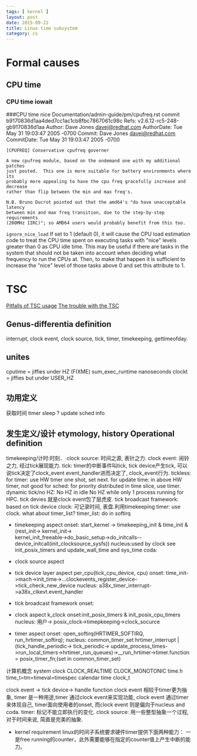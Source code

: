 ```yaml
---
tags: [ kernel ] 
layout: post
date: 2015-09-22
title: Linux time subsystem
category: cs
---
```


# Formal causes
## CPU time

### CPU time iowait

###CPU time nice
Documentation/admin-guide/pm/cpufreq.rst
commit b9170836d1aa4ded7cc1ac1cb8fbc7867061c98c
Refs: v2.6.12-rc5-248-gb9170836d1aa
Author:     Dave Jones <davej@redhat.com>
AuthorDate: Tue May 31 19:03:47 2005 -0700
Commit:     Dave Jones <davej@redhat.com>
CommitDate: Tue May 31 19:03:47 2005 -0700

    [CPUFREQ] Conservative cpufreq governer

    A new cpufreq module, based on the ondemand one with my additional patches
    just posted.  This one is more suitable for battery environments where its
    probably more appealing to have the cpu freq gracefully increase and decrease
    rather than flip between the min and max freq's.

    N.B. Bruno Ducrot pointed out that the amd64's "do have unacceptable latency
    between min and max freq transition, due to the step-by-step requirements
    (200MHz IIRC)"; so AMD64 users would probably benefit from this too.

``ignore_nice_load``
        If set to 1 (default 0), it will cause the CPU load estimation code to
        treat the CPU time spent on executing tasks with "nice" levels greater
        than 0 as CPU idle time.
        This may be useful if there are tasks in the system that should not be
        taken into account when deciding what frequency to run the CPUs at. 
        Then, to make that happen it is sufficient to increase the "nice" level
        of those tasks above 0 and set this attribute to 1.


# TSC
[Pitfalls of TSC usage](http://oliveryang.net/2015/09/pitfalls-of-TSC-usage/)
[The trouble with the TSC](https://lwn.net/Articles/388188/)

## Genus-differentia definition
interrupt, clock event,  clock source, tick, timer, timekeeping, gettimeofday.

## unites
cputime = jiffies under HZ (FIXME)
sum_exec_runtime nanoseconds
clockt = jiffies but under USER_HZ

## 功用定义
获取时间
timer
sleep ?
update sched info

## 发生定义/设计   etymology, history Operational definition
timekeeping/计时:时刻．
clock source: 时间之源, 表针之力.
clock event: 闹铃之力, 经过tick展现能力.
tick: timer的中断事件叫tick, tick device产生tick, 可以说tick决定了clock_event event_handler进而决定了, clock_event行为.
tickless: 
for timer: use HW timer one shot, set next.
for update time: in above HW timer, not good 
for sched: for priority distributed in time slice, use timer.
dynamic tick/no HZ:
No HZ in idle 
No HZ while only 1 process running for HPC.
tick devies 就是clock event包了层虎皮.
tick broadcast framework:  based on tick device
clock: 可记录时间, 表盘.利用timekeeping
timer: use clock. what about timer_list?
timer_list: do in softirq
* timekeeping aspect
onset: start_kernel -> timekeeping_init & time_init &(rest_init-> kernel_init-> \
kernel_init_freeable->do_basic_setup->do_initcalls--device_initcall(init_clocksource_sysfs))
nucleus:used by clock see init_posix_timers and update_wall_time and sys_time
coda:

* clock source aspect

* tick device layer aspect
per_cpu(tick_cpu_device, cpu)
onset: time_init->mach->init_time->...clockevents_register_device->tick_check_new_device
nucleus: a38x_timer_interrupt->a38x_clkevt.event_handler

* tick broadcast framework
onset:

* clock aspect
k_clock
onset:init_posix_timers & init_posix_cpu_timers
nucleus: 用户-> posix_clock->timepkeeping->clock_socurce

* timer aspect
onset: open_softirq(HRTIMER_SOFTIRQ, run_hrtimer_softirq); 
nucleus: common_timer_set
hrtimer_interrupt | (tick_handle_periodic-> tick_periodic-> update_process_times->run_local_timers->hrtimer_run_queues)->__run_hrtimer->timer.function = posix_timer_fn;(set in common_timer_set)

计算机概念
system clock CLOCK_REALTIME CLOCK_MONOTONIC
time.h time_t=tm=timeval=timespec calendar time  clock_t

clock event -> tick device-> handle function
clock event 相较于timer更为抽象, timer 是一种用途,timer 通过clock event来实现功能, 
clock event 通过timer来体现自己, timer面向使用者的onset, 
而clock event 则是偏向于nucleus and coda.
timer: 标记不能立即执行的变化.
clock source: 用一些整型抽象一个过程, 对于时间来说, 简直是完美的抽象.
* kernel requirement
linux的时间子系统要求硬件timer提供下面两种能力：
一是free running的counter，此外需要能够在指定的counter值上产生中断的能力。
